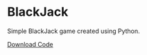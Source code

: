 # BlackJack

Simple BlackJack game created using Python.

[Download Code](https://github.com/jhallgd/black_jack)
